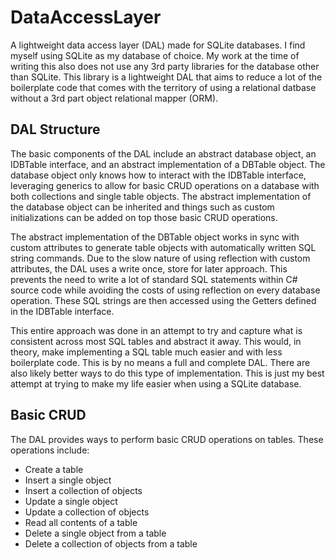 # DataAccessLayer
A lightweight data access layer (DAL) made for SQLite databases. I find myself using SQLite as my database of choice. My work at the time of writing this also does not use any 3rd party libraries for the database other than SQLite. This library is a lightweight DAL that aims to reduce a lot of the boilerplate code that comes with the territory of using a relational datbase without a 3rd part object relational mapper (ORM).
## DAL Structure
The basic components of the DAL include an abstract database object, an IDBTable interface, and an abstract implementation of a DBTable object. The database object only knows how to interact with the IDBTable interface, leveraging generics to allow for basic CRUD operations on a database with both collections and single table objects. The abstract implementation of the database object can be inherited and things such as custom initializations can be added on top those basic CRUD operations.

The abstract implementation of the DBTable object works in sync with custom attributes to generate table objects with automatically written SQL string commands. Due to the slow nature of using reflection with custom attributes, the DAL uses a write once, store for later approach. This prevents the need to write a lot of standard SQL statements within C# source code while avoiding the costs of using reflection on every database operation. These SQL strings are then accessed using the Getters defined in the IDBTable interface.

This entire approach was done in an attempt to try and capture what is consistent across most SQL tables and abstract it away. This would, in theory, make implementing a SQL table much easier and with less boilerplate code. This is by no means a full and complete DAL. There are also likely better ways to do this type of implementation. This is just my best attempt at trying to make my life easier when using a SQLite database.
## Basic CRUD
The DAL provides ways to perform basic CRUD operations on tables. These operations include:
- Create a table
- Insert a single object
- Insert a collection of objects
- Update a single object
- Update a collection of objects
- Read all contents of a table
- Delete a single object from a table
- Delete a collection of objects from a table
